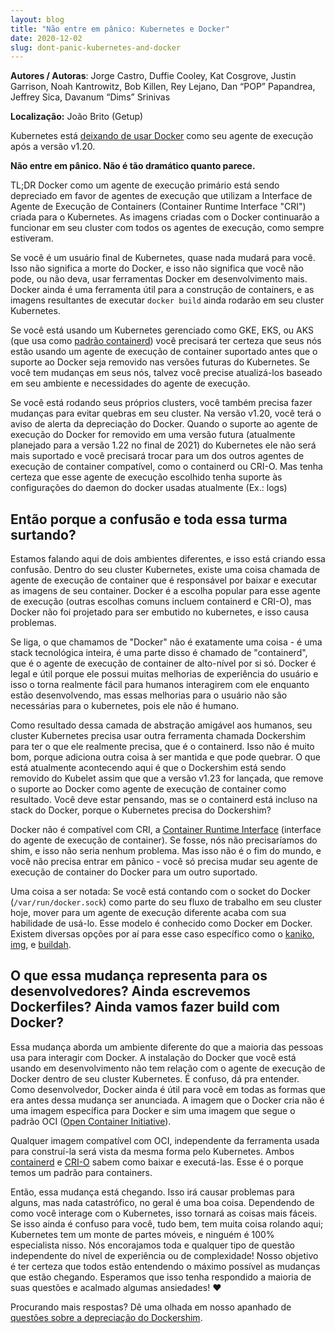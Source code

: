 ```yaml
---
layout: blog
title: "Não entre em pânico: Kubernetes e Docker"
date: 2020-12-02
slug: dont-panic-kubernetes-and-docker
---
```


**Autores / Autoras**: Jorge Castro, Duffie Cooley, Kat Cosgrove, Justin Garrison, Noah Kantrowitz, Bob Killen, Rey Lejano, Dan “POP” Papandrea, Jeffrey Sica, Davanum “Dims” Srinivas

**Localização:** João Brito (Getup)

Kubernetes está [deixando de usar Docker](https://github.com/kubernetes/kubernetes/blob/master/CHANGELOG/CHANGELOG-1.20.md#deprecation) como seu agente de execução após a versão v1.20.

**Não entre em pânico. Não é tão dramático quanto parece.**

TL;DR Docker como um agente de execução primário está sendo depreciado em favor de agentes de execução que utilizam a Interface de Agente de Execução de Containers (Container Runtime Interface "CRI") criada para o Kubernetes. As imagens criadas com o Docker continuarão a funcionar em seu cluster com todos os agentes de execução, como sempre estiveram.

Se você é um usuário final de Kubernetes, quase nada mudará para você. Isso não significa a morte do Docker, e isso não significa que você não pode, ou não deva, usar ferramentas Docker em desenvolvimento mais. Docker ainda é uma ferramenta útil para a construção de containers, e as imagens resultantes de executar `docker build` ainda rodarão em seu cluster Kubernetes.

Se você está usando um Kubernetes gerenciado como GKE, EKS, ou AKS (que usa como [padrão containerd](https://github.com/Azure/AKS/releases/tag/2020-11-16)) você precisará ter certeza que seus nós estão usando um agente de execução de container suportado antes que o suporte ao Docker seja removido nas versões futuras do Kubernetes. Se você tem mudanças em seus nós, talvez você precise atualizá-los baseado em seu ambiente e necessidades do agente de execução.

Se você está rodando seus próprios clusters, você também precisa fazer mudanças para evitar quebras em seu cluster. Na versão v1.20, você terá o aviso de alerta da depreciação do Docker. Quando o suporte ao agente de execução do Docker for removido em uma versão futura (atualmente planejado para a versão 1.22 no final de 2021) do Kubernetes ele não será mais suportado e você precisará trocar para um dos outros agentes de execução de container compatível, como o containerd ou CRI-O. Mas tenha certeza que esse agente de execução escolhido tenha suporte às configurações do daemon do docker usadas atualmente (Ex.: logs)

## Então porque a confusão e toda essa turma surtando? 

Estamos falando aqui de dois ambientes diferentes, e isso está criando essa confusão. Dentro do seu cluster Kubernetes, existe uma coisa chamada de agente de execução de container que é responsável por baixar e executar as imagens de seu container. Docker é a escolha popular para esse agente de execução (outras escolhas comuns incluem containerd e CRI-O), mas Docker não foi projetado para ser embutido no kubernetes, e isso causa problemas.

Se liga, o que chamamos de "Docker" não é exatamente uma coisa - é uma stack tecnológica inteira, é uma parte disso é chamado de "containerd", que é o agente de execução de container de alto-nível por si só. Docker é legal e útil porque ele possui muitas melhorias de experiência do usuário e isso o torna realmente fácil para humanos interagirem com ele enquanto estão desenvolvendo, mas essas melhorias para o usuário não são necessárias para o kubernetes, pois ele não é humano.

Como resultado dessa camada de abstração amigável aos humanos, seu cluster Kubernetes precisa usar outra ferramenta chamada Dockershim para ter o que ele realmente precisa, que é o containerd. Isso não é muito bom, porque adiciona outra coisa à ser mantida e que pode quebrar. O que está atualmente acontecendo aqui é que o Dockershim está sendo removido do Kubelet assim que que a versão v1.23 for lançada, que remove o suporte ao Docker como agente de execução de container como resultado. Você deve estar pensando, mas se o containerd está incluso na stack do Docker, porque o Kubernetes precisa do Dockershim?

Docker não é compatível com CRI, a [Container Runtime Interface](https://kubernetes.io/blog/2016/12/container-runtime-interface-cri-in-kubernetes/) (interface do agente de execução de container). Se fosse, nós não precisaríamos do shim, e isso não seria nenhum problema. Mas isso não é o fim do mundo, e você não precisa entrar em pânico - você só precisa mudar seu agente de execução de container do Docker para um outro suportado.

Uma coisa a ser notada: Se você está contando com o socket do Docker (`/var/run/docker.sock`) como parte do seu fluxo de trabalho em seu cluster hoje, mover para um agente de execução diferente acaba com sua habilidade de usá-lo. Esse modelo é conhecido como Docker em Docker. Existem diversas opções por aí para esse caso específico como o [kaniko](https://github.com/GoogleContainerTools/kaniko), [img](https://github.com/genuinetools/img), e [buildah](https://github.com/containers/buildah). 

## O que essa mudança representa para os desenvolvedores?  Ainda escrevemos Dockerfiles? Ainda vamos fazer build com Docker?

Essa mudança aborda um ambiente diferente do que a maioria das pessoas usa para interagir com Docker. A instalação do Docker que você está usando em desenvolvimento não tem relação com o agente de execução de Docker dentro de seu cluster Kubernetes. É confuso, dá pra entender. 
Como desenvolvedor, Docker ainda é útil para você em todas as formas que era antes dessa mudança ser anunciada. A imagem que o Docker cria não é uma imagem específica para Docker e sim uma imagem que segue o padrão OCI ([Open Container Initiative](https://opencontainers.org/)).

Qualquer imagem compatível com OCI, independente da ferramenta usada para construí-la será vista da mesma forma pelo Kubernetes. Ambos [containerd](https://containerd.io/) e [CRI-O](https://cri-o.io/) sabem como baixar e executá-las. Esse é o porque temos um padrão para containers.

Então, essa mudança está chegando. Isso irá causar problemas para alguns, mas nada catastrófico, no geral é uma boa coisa. Dependendo de como você interage com o Kubernetes, isso tornará as coisas mais fáceis. Se isso ainda é confuso para você, tudo bem, tem muita coisa rolando aqui; Kubernetes tem um monte de partes móveis, e ninguém é 100% especialista nisso. Nós encorajamos toda e qualquer tipo de questão independente do nível de experiência ou de complexidade! Nosso objetivo é ter certeza que todos estão entendendo o máximo possível as mudanças que estão chegando. Esperamos que isso tenha respondido a maioria de suas questões e acalmado algumas ansiedades! ❤️

Procurando mais respostas? Dê uma olhada em nosso apanhado de [questões sobre a depreciação do Dockershim](/blog/2020/12/02/dockershim-faq/).
